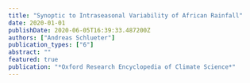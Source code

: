 ```yaml
---
title: "Synoptic to Intraseasonal Variability of African Rainfall"
date: 2020-01-01
publishDate: 2020-06-05T16:39:33.487200Z
authors: ["Andreas Schlueter"]
publication_types: ["6"]
abstract: ""
featured: true
publication: "*Oxford Research Encyclopedia of Climate Science*"
---
```


